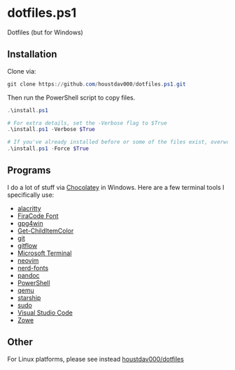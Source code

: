 # dotfiles.ps1

Dotfiles (but for Windows)

## Installation

Clone via:

```PowerShell
git clone https://github.com/houstdav000/dotfiles.ps1.git
```

Then run the PowerShell script to copy files.

```PowerShell
.\install.ps1

# For extra details, set the -Verbose flag to $True
.\install.ps1 -Verbose $True

# If you've already installed before or some of the files exist, overwrite with -Force
.\install.ps1 -Force $True
```

## Programs

I do a lot of stuff via [Chocolatey](https://chocolatey.org/) in Windows. Here are a few terminal tools I specifically use:

- [alacritty](https://github.com/alacritty/alacritty)
- [FiraCode Font](https://github.com/tonsky/FiraCode)
- [gpg4win](https://git.gnupg.org/cgi-bin/gitweb.cgi?p=gpg4win.git)
- [Get-ChildItemColor](https://github.com/joonro/Get-ChildItemColor)
- [git](https://github.com/git/git)
- [gitflow](https://github.com/nvie/gitflow)
- [Microsoft Terminal](https://github.com/microsoft/terminal)
- [neovim](https://github.com/neovim/neovim)
- [nerd-fonts](https://github.com/ryanoasis/nerd-fonts)
- [pandoc](https://github.com/jgm/pandoc)
- [PowerShell](https://github.com/PowerShell/PowerShell)
- [qemu](https://www.qemu.org)
- [starship](https://github.com/starship/starship)
- [sudo](https://github.com/janhebnes/chocolatey-packages/tree/master/Sudo)
- [Visual Studio Code](https://github.com/microsoft/vscode)
- [Zowe](https://github.com/zowe/zowe-cli)

## Other

For Linux platforms, please see instead [houstdav000/dotfiles](https://github.com/houstdav000/dotfiles)

